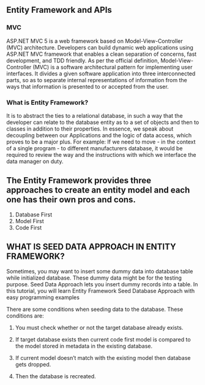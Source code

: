 
## Entity Framework and APIs

### MVC

ASP.NET MVC 5 is a web framework based on Model-View-Controller (MVC) architecture. Developers can build dynamic web applications using ASP.NET MVC framework that enables a clean separation of concerns, fast development, and TDD friendly.
As per the official definition, Model-View-Controller (MVC) is a software architectural pattern for implementing user interfaces. It divides a given software application into three interconnected parts, so as to separate internal representations of information from the ways that information is presented to or accepted from the user.

### What is Entity Framework?

 It is to abstract the ties to a relational database, in such a way that the developer can relate to the database entity as to a set of objects and then to classes in addition to their properties. In essence, we speak about decoupling between our Applications and the logic of data access, which proves to be a major plus. For example: If we need to move - in the context of a single program - to different manufacturers database, it would be required to review the way and the instructions with which we interface the data manager on duty.
 
## The Entity Framework provides three approaches to create an entity model and each one has their own pros and cons.
1. Database First
2. Model First
3. Code First


## WHAT IS SEED DATA APPROACH IN ENTITY FRAMEWORK?
Sometimes, you may want to insert some dummy data into database table while initialized database. These dummy data might be for the testing purpose. Seed Data Approach lets you insert dummy records into a table. In this tutorial, you will learn Entity Framework Seed Database Approach with easy programming examples

There are some conditions when seeding data to the database. These conditions are:

1. You must check whether or not the target database already exists.

2. If target database exists then current code first model is compared to the model stored in metadata in the existing database.

3. If current model doesn’t match with the existing model then database gets dropped.

4. Then the database is recreated.